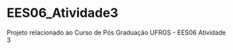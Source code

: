 EES06_Atividade3
================

Projeto relacionado ao Curso de Pós Graduação UFRGS - EES06 Atividade 3
